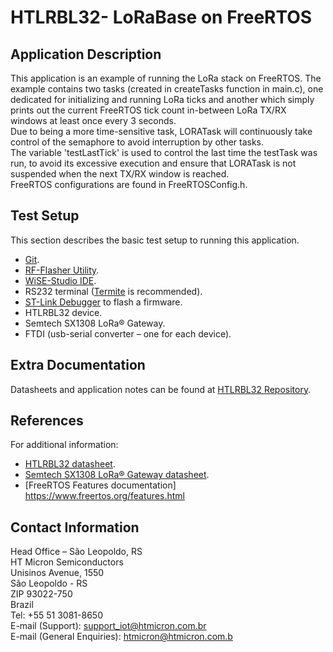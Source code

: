 # HTLRBL32- LoRaBase on FreeRTOS 

## Application Description

This application is an example of running the LoRa stack on FreeRTOS. The example contains two tasks (created in createTasks function in main.c), one dedicated for initializing and running LoRa ticks and another which simply prints out the current FreeRTOS tick count in-between LoRa TX/RX windows at least once every 3 seconds.<br/>
Due to being a more time-sensitive task, LORATask will continuously take control of the semaphore to avoid interruption by other tasks.<br/>
The variable 'testLastTick' is used to control the last time the testTask was run, to avoid its excessive execution and ensure that LORATask is not suspended when the next TX/RX window is reached. <br/>
FreeRTOS configurations are found in FreeRTOSConfig.h.

## Test Setup

This section describes the basic test setup to running this application.

* [Git](https://git-scm.com/downloads).
* [RF-Flasher Utility](https://www.st.com/en/embedded-software/stsw-bnrgflasher.html).
* [WiSE-Studio IDE](https://www.st.com/en/embedded-software/stsw-wise-studio.html).
* RS232 terminal ([Termite](https://www.compuphase.com/software_termite.htm) is recommended).
* [ST-Link Debugger](https://www.st.com/en/development-tools/st-link-v2.html) to flash a firmware.
* HTLRBL32 device.
* Semtech SX1308 LoRa® Gateway.
* FTDI (usb-serial converter – one for each device).

## Extra Documentation

Datasheets and application notes can be found at [HTLRBL32 Repository](https://github.com/htmicron/htlrbl32l).

## References

For additional information:

* [HTLRBL32 datasheet](https://www.st.com/resource/en/datasheet/hts221.pdf).
* [Semtech SX1308 LoRa® Gateway datasheet](https://www.mouser.com/datasheet/2/761/sx1308-1277867.pdf).
* [FreeRTOS Features documentation] https://www.freertos.org/features.html


## Contact Information

Head Office – São Leopoldo, RS <br/>
HT Micron Semiconductors <br/>
Unisinos Avenue, 1550 <br/>
São Leopoldo - RS <br/>
ZIP 93022-750 <br/>
Brazil <br/>
Tel: +55 51 3081-8650 <br/>
E-mail (Support): support_iot@htmicron.com.br <br/>
E-mail (General Enquiries): htmicron@htmicron.com.b <br/>

